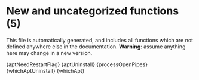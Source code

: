 # New and uncategorized functions (5)

This file is automatically generated, and includes all functions which are not defined anywhere else in the documentation. **Warning**: assume anything here may change in a new version.

{aptNeedRestartFlag}
{aptUninstall}
{processOpenPipes}
{whichAptUninstall}
{whichApt}
